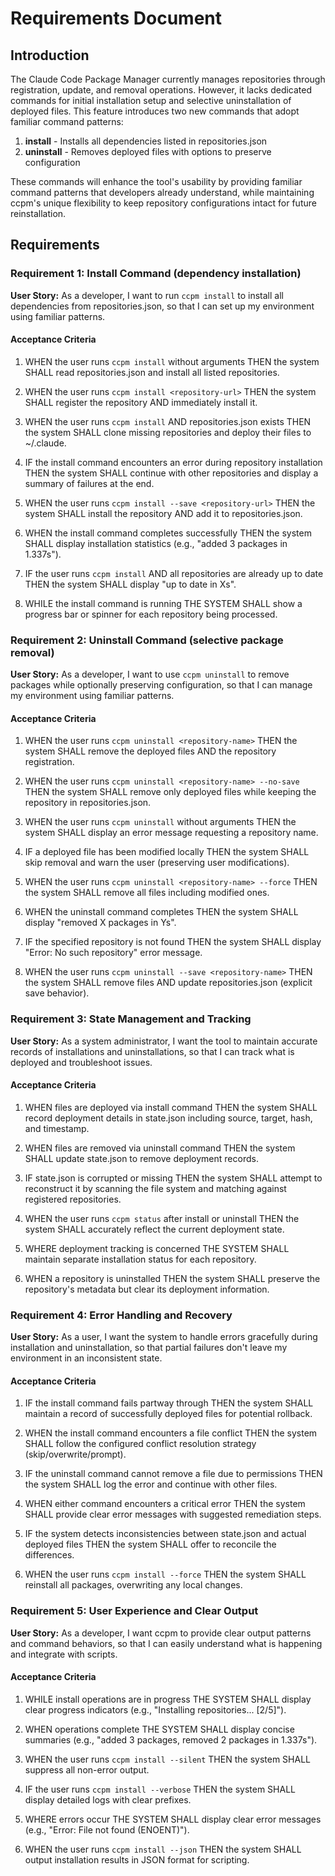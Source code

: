 # Requirements Document

## Introduction

The Claude Code Package Manager currently manages repositories through registration, update, and removal operations. However, it lacks dedicated commands for initial installation setup and selective uninstallation of deployed files. This feature introduces two new commands that adopt familiar command patterns:

1. **install** - Installs all dependencies listed in repositories.json
2. **uninstall** - Removes deployed files with options to preserve configuration

These commands will enhance the tool's usability by providing familiar command patterns that developers already understand, while maintaining ccpm's unique flexibility to keep repository configurations intact for future reinstallation.

## Requirements

### Requirement 1: Install Command (dependency installation)

**User Story:** As a developer, I want to run `ccpm install` to install all dependencies from repositories.json, so that I can set up my environment using familiar patterns.

#### Acceptance Criteria

1. WHEN the user runs `ccpm install` without arguments THEN the system SHALL read repositories.json and install all listed repositories.

2. WHEN the user runs `ccpm install <repository-url>` THEN the system SHALL register the repository AND immediately install it.

3. WHEN the user runs `ccpm install` AND repositories.json exists THEN the system SHALL clone missing repositories and deploy their files to ~/.claude.

4. IF the install command encounters an error during repository installation THEN the system SHALL continue with other repositories and display a summary of failures at the end.

5. WHEN the user runs `ccpm install --save <repository-url>` THEN the system SHALL install the repository AND add it to repositories.json.

6. WHEN the install command completes successfully THEN the system SHALL display installation statistics (e.g., "added 3 packages in 1.337s").

7. IF the user runs `ccpm install` AND all repositories are already up to date THEN the system SHALL display "up to date in Xs".

8. WHILE the install command is running THE SYSTEM SHALL show a progress bar or spinner for each repository being processed.

### Requirement 2: Uninstall Command (selective package removal)

**User Story:** As a developer, I want to use `ccpm uninstall` to remove packages while optionally preserving configuration, so that I can manage my environment using familiar patterns.

#### Acceptance Criteria

1. WHEN the user runs `ccpm uninstall <repository-name>` THEN the system SHALL remove the deployed files AND the repository registration.

2. WHEN the user runs `ccpm uninstall <repository-name> --no-save` THEN the system SHALL remove only deployed files while keeping the repository in repositories.json.

3. WHEN the user runs `ccpm uninstall` without arguments THEN the system SHALL display an error message requesting a repository name.

4. IF a deployed file has been modified locally THEN the system SHALL skip removal and warn the user (preserving user modifications).

5. WHEN the user runs `ccpm uninstall <repository-name> --force` THEN the system SHALL remove all files including modified ones.

6. WHEN the uninstall command completes THEN the system SHALL display "removed X packages in Ys".

7. IF the specified repository is not found THEN the system SHALL display "Error: No such repository" error message.

8. WHEN the user runs `ccpm uninstall --save <repository-name>` THEN the system SHALL remove files AND update repositories.json (explicit save behavior).

### Requirement 3: State Management and Tracking

**User Story:** As a system administrator, I want the tool to maintain accurate records of installations and uninstallations, so that I can track what is deployed and troubleshoot issues.

#### Acceptance Criteria

1. WHEN files are deployed via install command THEN the system SHALL record deployment details in state.json including source, target, hash, and timestamp.

2. WHEN files are removed via uninstall command THEN the system SHALL update state.json to remove deployment records.

3. IF state.json is corrupted or missing THEN the system SHALL attempt to reconstruct it by scanning the file system and matching against registered repositories.

4. WHEN the user runs `ccpm status` after install or uninstall THEN the system SHALL accurately reflect the current deployment state.

5. WHERE deployment tracking is concerned THE SYSTEM SHALL maintain separate installation status for each repository.

6. WHEN a repository is uninstalled THEN the system SHALL preserve the repository's metadata but clear its deployment information.

### Requirement 4: Error Handling and Recovery

**User Story:** As a user, I want the system to handle errors gracefully during installation and uninstallation, so that partial failures don't leave my environment in an inconsistent state.

#### Acceptance Criteria

1. IF the install command fails partway through THEN the system SHALL maintain a record of successfully deployed files for potential rollback.

2. WHEN the install command encounters a file conflict THEN the system SHALL follow the configured conflict resolution strategy (skip/overwrite/prompt).

3. IF the uninstall command cannot remove a file due to permissions THEN the system SHALL log the error and continue with other files.

4. WHEN either command encounters a critical error THEN the system SHALL provide clear error messages with suggested remediation steps.

5. IF the system detects inconsistencies between state.json and actual deployed files THEN the system SHALL offer to reconcile the differences.

6. WHEN the user runs `ccpm install --force` THEN the system SHALL reinstall all packages, overwriting any local changes.

### Requirement 5: User Experience and Clear Output

**User Story:** As a developer, I want ccpm to provide clear output patterns and command behaviors, so that I can easily understand what is happening and integrate with scripts.

#### Acceptance Criteria

1. WHILE install operations are in progress THE SYSTEM SHALL display clear progress indicators (e.g., "Installing repositories... [2/5]").

2. WHEN operations complete THE SYSTEM SHALL display concise summaries (e.g., "added 3 packages, removed 2 packages in 1.337s").

3. WHEN the user runs `ccpm install --silent` THEN the system SHALL suppress all non-error output.

4. IF the user runs `ccpm install --verbose` THEN the system SHALL display detailed logs with clear prefixes.

5. WHERE errors occur THE SYSTEM SHALL display clear error messages (e.g., "Error: File not found (ENOENT)").

6. WHEN the user runs `ccpm install --json` THEN the system SHALL output installation results in JSON format for scripting.